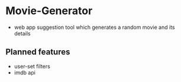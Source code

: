 # Movie-Generator
- web app suggestion tool which generates a random movie and its details

## Planned features
- user-set filters
- imdb api


